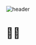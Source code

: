
![header](https://capsule-render.vercel.app/api?type=wave&color=D3E4CD&height=300&section=header&text=Hello%Stranger%!%!&fontColor=F9F9F9&fontSize=70&fontAlignY=40)
#  👋🏻
